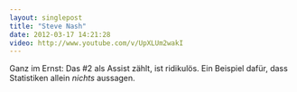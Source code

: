 ```yaml
---
layout: singlepost
title: "Steve Nash"
date: 2012-03-17 14:21:28
video: http://www.youtube.com/v/UpXLUm2wakI
---
```

Ganz im Ernst: Das #2 als Assist zählt, ist ridikulös. Ein Beispiel dafür, dass Statistiken allein *nichts* aussagen.
